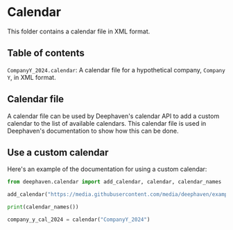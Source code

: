 # Calendar

This folder contains a calendar file in XML format.

## Table of contents

`CompanyY_2024.calendar`: A calendar file for a hypothetical company, `Company Y`, in XML format.

## Calendar file

A calendar file can be used by Deephaven's calendar API to add a custom calendar to the list of available calendars. This calendar file is used in Deephaven's documentation to show how this can be done.

## Use a custom calendar

Here's an example of the documentation for using a custom calendar:

```python
from deephaven.calendar import add_calendar, calendar, calendar_names

add_calendar("https://media.githubusercontent.com/media/deephaven/examples/main/Calendar/CompanyY_2024.calendar")

print(calendar_names())

company_y_cal_2024 = calendar("CompanyY_2024")
```